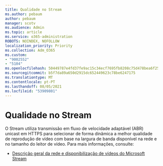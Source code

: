 ```yaml
---
title: Qualidade no Stream
ms.author: pebaum
author: pebaum
manager: scotv
ms.audience: Admin
ms.topic: article
ms.service: o365-administration
ROBOTS: NOINDEX, NOFOLLOW
localization_priority: Priority
ms.collection: Adm_O365
ms.custom:
- "9002552"
- "5104"
ms.openlocfilehash: 50449787e4fd37fe9ac15c34ecf7695fb8208c75d478bea6f25af3787063083b
ms.sourcegitcommit: b5f7da89a650d2915dc652449623c78be6247175
ms.translationtype: MT
ms.contentlocale: pt-PT
ms.lasthandoff: 08/05/2021
ms.locfileid: "53909801"
---
```

# <a name="stream-quality"></a>Qualidade no Stream

O Stream utiliza transmissão em fluxo de velocidade adaptável (ABR) unicast em HTTPS para selecionar de forma dinâmica a melhor qualidade de reprodução de vídeo com base na largura de banda disponível na rede e no tamanho do leitor de vídeo. Para mais informações, consulte:

- [Descrição geral da rede e disponibilização de vídeos do Microsoft Stream](https://docs.microsoft.com/stream/network-overview)
